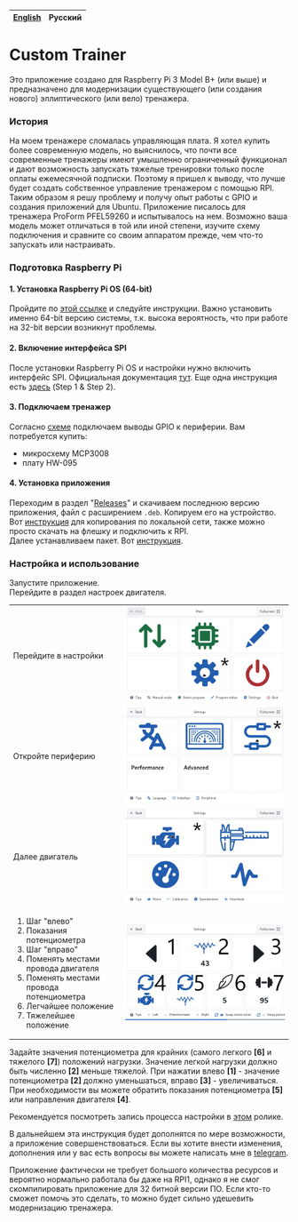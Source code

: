 | [English](README.md) | Русский |
| -------------------- | ------- |

# Custom Trainer

Это приложение создано для Raspberry Pi 3 Model B+ (или выше) и предназначено для модернизации существующего (или создания нового) эллиптического (или вело) тренажера.

### История

На моем тренажере сломалась управляющая плата. Я хотел купить более современную модель, но выяснилось, что почти все современные тренажеры имеют умышленно ограниченный функционал и дают возможность запускать тяжелые тренировки только после оплаты ежемесячной подписки. Поэтому я пришел к выводу, что лучше будет создать собственное управление тренажером с помощью RPI. Таким образом я решу проблему и получу опыт работы с GPIO и создания приложений для Ubuntu.
Приложение писалось для тренажера ProForm PFEL59260 и испытывалось на нем. Возможно ваша модель может отличаться в той или иной степени, изучите схему подключения и сравните со своим аппаратом прежде, чем что-то запускать или настраивать.

### Подготовка Raspberry Pi

#### 1. Установка Raspberry Pi OS (64-bit)

Пройдите по [этой ссылке](https://www.raspberrypi.com/software/operating-systems/#raspberry-pi-os-64-bit "Raspberry Pi OS (64-bit)") и следуйте инструкции. Важно установить именно 64-bit версию системы, т.к. высока вероятность, что при работе на 32-bit версии возникнут проблемы.

#### 2. Включение интерфейса SPI

После установки Raspberry Pi OS и настройки нужно включить интерфейс SPI. Официальная документация [тут](https://www.raspberrypi.com/documentation/computers/raspberry-pi.html#driver). Еще одна инструкция есть [здесь](https://www.raspberrypi-spy.co.uk/2014/08/enabling-the-spi-interface-on-the-raspberry-pi/) (Step 1 & Step 2).

#### 3. Подключаем тренажер

Согласно [схеме](other/scheme.png) подключаем выводы GPIO к периферии. Вам потребуется купить:

- микросхему MCP3008
- плату HW-095

#### 4. Установка приложения

Переходим в раздел "[Releases](https://github.com/modox94/Custom-Trainer/releases)" и скачиваем последнюю версию приложения, файл с расширением `.deb`. Копируем его на устройство. Вот [инструкция](https://www.freecodecamp.org/news/scp-linux-command-example-how-to-ssh-file-transfer-from-remote-to-local/) для копирования по локальной сети, также можно просто скачать на флешку и подключить к RPI.  
Далее устанавливаем пакет. Вот [инструкция](https://help.ubuntu.com/kubuntu/desktopguide/C/manual-install.html).

### Настройка и использование

Запустите приложение.  
Перейдите в раздел настроек двигателя.

<table>
  <tr>
    <td width="40%"> Перейдите в настройки </td>
    <td width="60%">
      <a href="other/documentation/Main.png" target="_blank">
        <img src="other/documentation/Main.png" />
      </a>
    </td>
  </tr>
  <tr>
    <td width="40%"> Откройте периферию </td>
    <td width="60%">
      <a href="other/documentation/Main-Settings.png" target="_blank">
        <img src="other/documentation/Main-Settings.png" />
      </a>
    </td>
  </tr>
  <tr>
    <td width="40%"> Далее двигатель </td>
    <td width="60%">
      <a href="other/documentation/Main-Settings-Peripheral.png" target="_blank">
        <img src="other/documentation/Main-Settings-Peripheral.png" />
      </a>
    </td>
  </tr>
  <tr>
    <td width="40%">
      <ol>
        <li>Шаг "влево"</li>
        <li>Показания потенциометра</li>
        <li>Шаг "вправо"</li>
        <li>Поменять местами провода двигателя</li>
        <li>Поменять местами провода потенциометра</li>
        <li>Легчайшее положение</li>
        <li>Тяжелейшее положение</li>
      </ol>
    </td>
    <td width="60%">
      <a href="other/documentation/Main-Settings-Peripheral-Motor.png" target="_blank">
        <img src="other/documentation/Main-Settings-Peripheral-Motor.png" />
      </a>
    </td>
  </tr>
</table>

Задайте значения потенциометра для крайних (самого легкого **[6]** и тяжелого **[7]**) положений нагрузки. Значение легкой нагрузки должно быть численно **[2]** меньше тяжелой. При нажатии влево **[1]** - значение потенциометра **[2]** должно уменьшаться, вправо **[3]** - увеличиваться. При необходимости вы можете обратить показания потенциометра **[5]** или направления двигателя **[4]**.

Рекомендуется посмотреть запись процесса настройки в [этом](https://www.youtube.com/watch?v=wF2pY8McmVg) ролике.

В дальнейшем эта инструкция будет дополнятся по мере возможности, а приложение совершенствоваться. Если вы хотите внести изменения, дополнения или у вас есть вопросы вы можете написать мне в [telegram](https://t.me/crazynike94).

Приложение фактически не требует большого количества ресурсов и вероятно нормально работала бы даже на RPI1, однако я не смог скомпилировать приложение для 32 битной версии ПО. Если кто-то сможет помочь это сделать, то можно будет сильно удешевить модернизацию тренажера.
